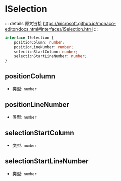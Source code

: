 # ISelection
        
::: details 原文链接
https://microsoft.github.io/monaco-editor/docs.html#interfaces/ISelection.html
:::

```ts
interface ISelection {
    positionColumn: number;
    positionLineNumber: number;
    selectionStartColumn: number;
    selectionStartLineNumber: number;
}
```

## positionColumn
- 类型: `number`


## positionLineNumber
- 类型: `number`


## selectionStartColumn
- 类型: `number`


## selectionStartLineNumber
- 类型: `number`

